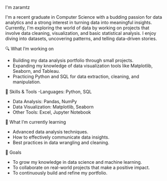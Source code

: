 I'm zaramtz

I'm a recent graduate in Computer Science with a budding passion for data analytics and a strong interest in turning data into meaningful insights. Currently, I'm exploring the world of data by working on projects that involve data cleaning, visualization, and basic statistical analysis. I enjoy diving into datasets, uncovering patterns, and telling data-driven stories.

🔍 What I’m working on
- Building my data analysis portfolio through small projects.
- Expanding my knowledge of data visualization tools like Matplotlib, Seaborn, and Tableau.
- Practicing Python and SQL for data extraction, cleaning, and manipulation.

🚀 Skills & Tools
-Languages: Python, SQL
- Data Analysis: Pandas, NumPy
- Data Visualization: Matplotlib, Seaborn
- Other Tools: Excel, Jupyter Notebook

🌱 What I’m currently learning
- Advanced data analysis techniques.
- How to effectively communicate data insights.
- Best practices in data wrangling and cleaning.

🌟 Goals
- To grow my knowledge in data science and machine learning.
- To collaborate on real-world projects that make a positive impact.
- To continuously build and refine my portfolio.

<!---
Zaramtz/Zaramtz is a ✨ special ✨ repository because its `README.md` (this file) appears on your GitHub profile.
You can click the Preview link to take a look at your changes.
--->
